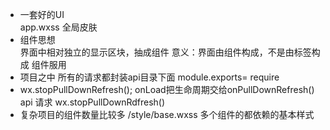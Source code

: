 -  一套好的UI   
app.wxss  全局皮肤
- 组件思想  
   界面中相对独立的显示区块，抽成组件
    意义：界面由组件构成，不是由标签构成
    组件服用
- 项目之中 所有的请求都封装api目录下面
module.exports=
require
- wx.stopPullDownRefresh(); onLoad把生命周期交给onPullDownRefresh()
api 请求
wx.stopPullDownRdfresh()
- 复杂项目的组件数量比较多  /style/base.wxss 多个组件的都依赖的基本样式